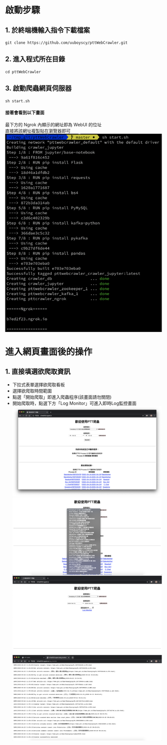 # 啟動步驟
## 1. 於終端機輸入指令下載檔案
`git clone https://github.com/uuboyscy/pttWebCrawler.git`
## 2. 進入程式所在目錄
`cd pttWebCrawler`
## 3. 啟動爬蟲網頁伺服器
`sh start.sh`
#### 接著會看到以下畫面
最下方的 Ngrok 內顯示的網址即為 WebUI 的位址<br>
直接將該網址複製貼在瀏覽器即可
![start](start.png)

# 進入網頁畫面後的操作
## 1. 直接填選欲爬取資訊
- 下拉式表單選擇欲爬取看板
- 選擇欲爬取時間範圍
- 點選「開始爬取」即進入爬蟲程序(該畫面請勿關閉)
- 開始爬取時，點選下方「Log Monitor」可進入即時Log監控畫面
![webindex](webindex.png "首頁選填資料")
![boards](boards.png "下拉選單選擇看板")
![crawling](crawling.png "開始爬取，下方Log Monitor可觀看即時Log")
![logmonitor](logmonitor.png "爬取時不斷向Kafka consum log")


